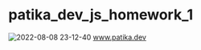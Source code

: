 # patika_dev_js_homework_1
![2022-08-08 23-12-40](https://user-images.githubusercontent.com/19255601/183506983-2d079f5f-e790-49c5-9859-2356e8ce828c.gif)
www.patika.dev
